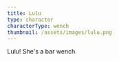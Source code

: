 ```yaml
---
title: Lulu
type: character
characterType: wench
thumbnail: /assets/images/lulu.png
---
```

Lulu! She's a bar wench
